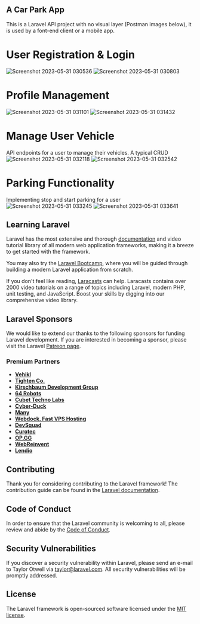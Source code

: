
## A Car Park App

This is a Laravel API project with no visual layer (Postman images below), it is used by a font-end client or a mobile app.
# User Registration & Login 
![Screenshot 2023-05-31 030536](https://github.com/Ngozistephen/CarParkApp/assets/60478145/2e63e5d9-2928-4c9f-bc67-e0458d1c6bc3)
![Screenshot 2023-05-31 030803](https://github.com/Ngozistephen/CarParkApp/assets/60478145/4f2d0c21-20b5-4a90-aa64-b67a6ee35ece)


# Profile Management
![Screenshot 2023-05-31 031101](https://github.com/Ngozistephen/CarParkApp/assets/60478145/39569463-883b-4edb-88da-4c022a1ffaf4)
![Screenshot 2023-05-31 031432](https://github.com/Ngozistephen/CarParkApp/assets/60478145/2406f532-3e87-4e3e-a40e-ea71698bd621)

# Manage User Vehicle
API endpoints for a user to manage their vehicles. A typical CRUD
![Screenshot 2023-05-31 032118](https://github.com/Ngozistephen/CarParkApp/assets/60478145/6dcb6bca-ebdb-4584-86a9-2449b0153597)
![Screenshot 2023-05-31 032542](https://github.com/Ngozistephen/CarParkApp/assets/60478145/fefece78-3459-4f47-a0b8-f8347096a9f9)

# Parking Functionality
Implementing stop and start parking for a user
![Screenshot 2023-05-31 033245](https://github.com/Ngozistephen/CarParkApp/assets/60478145/8c81f398-9bd4-4031-86d6-80e163bebb3e)
![Screenshot 2023-05-31 033641](https://github.com/Ngozistephen/CarParkApp/assets/60478145/c028d8ac-9e49-42dd-b1b7-1b622cca38ae)



## Learning Laravel

Laravel has the most extensive and thorough [documentation](https://laravel.com/docs) and video tutorial library of all modern web application frameworks, making it a breeze to get started with the framework.

You may also try the [Laravel Bootcamp](https://bootcamp.laravel.com), where you will be guided through building a modern Laravel application from scratch.

If you don't feel like reading, [Laracasts](https://laracasts.com) can help. Laracasts contains over 2000 video tutorials on a range of topics including Laravel, modern PHP, unit testing, and JavaScript. Boost your skills by digging into our comprehensive video library.

## Laravel Sponsors

We would like to extend our thanks to the following sponsors for funding Laravel development. If you are interested in becoming a sponsor, please visit the Laravel [Patreon page](https://patreon.com/taylorotwell).

### Premium Partners

- **[Vehikl](https://vehikl.com/)**
- **[Tighten Co.](https://tighten.co)**
- **[Kirschbaum Development Group](https://kirschbaumdevelopment.com)**
- **[64 Robots](https://64robots.com)**
- **[Cubet Techno Labs](https://cubettech.com)**
- **[Cyber-Duck](https://cyber-duck.co.uk)**
- **[Many](https://www.many.co.uk)**
- **[Webdock, Fast VPS Hosting](https://www.webdock.io/en)**
- **[DevSquad](https://devsquad.com)**
- **[Curotec](https://www.curotec.com/services/technologies/laravel/)**
- **[OP.GG](https://op.gg)**
- **[WebReinvent](https://webreinvent.com/?utm_source=laravel&utm_medium=github&utm_campaign=patreon-sponsors)**
- **[Lendio](https://lendio.com)**

## Contributing

Thank you for considering contributing to the Laravel framework! The contribution guide can be found in the [Laravel documentation](https://laravel.com/docs/contributions).

## Code of Conduct

In order to ensure that the Laravel community is welcoming to all, please review and abide by the [Code of Conduct](https://laravel.com/docs/contributions#code-of-conduct).

## Security Vulnerabilities

If you discover a security vulnerability within Laravel, please send an e-mail to Taylor Otwell via [taylor@laravel.com](mailto:taylor@laravel.com). All security vulnerabilities will be promptly addressed.

## License

The Laravel framework is open-sourced software licensed under the [MIT license](https://opensource.org/licenses/MIT).
